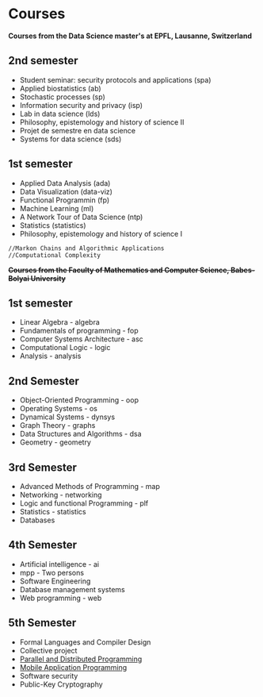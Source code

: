 # Courses

**Courses from the Data Science master's at EPFL, Lausanne, Switzerland**

## 2nd semester

* Student seminar: security protocols and applications (spa)
* Applied biostatistics (ab)
* Stochastic processes (sp)
* Information security and privacy (isp)
* Lab in data science (lds)
* Philosophy, epistemology and history of science II
* Projet de semestre en data science
* Systems for data science (sds)

## 1st semester

* Applied Data Analysis (ada)
* Data Visualization (data-viz)
* Functional Programmin (fp)
* Machine Learning (ml)
* A Network Tour of Data Science (ntp)
* Statistics (statistics)
* Philosophy, epistemology and history of science I
```
//Markon Chains and Algorithmic Applications
//Computational Complexity
```

~~**Courses from the Faculty of Mathematics and Computer Science, Babes-Bolyai University**~~

## 1st semester

* Linear Algebra - algebra
* Fundamentals of programming - fop
* Computer Systems Architecture - asc
* Computational Logic - logic
* Analysis - analysis

## 2nd Semester

* Object-Oriented Programming - oop
* Operating Systems - os
* Dynamical Systems - dynsys
* Graph Theory - graphs
* Data Structures and Algorithms - dsa
* Geometry - geometry

## 3rd Semester

* Advanced Methods of Programming - map
* Networking - networking
* Logic and functional Programming - plf
* Statistics - statistics
* Databases

## 4th Semester

* Artificial intelligence - ai
* mpp - Two persons
* Software Engineering
* Database management systems
* Web programming - web

## 5th Semester
* Formal Languages and Compiler Design
* Collective project
* [Parallel and Distributed Programming](http://www.cs.ubbcluj.ro/~rlupsa/edu/pdp/)
* [Mobile Application Programming](http://www.cs.ubbcluj.ro/~dan/ma/index.html)
* Software security
* Public-Key Cryptography

